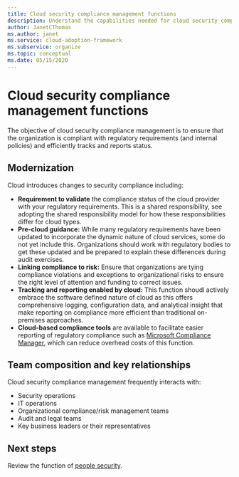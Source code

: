 ```yaml
---
title: Cloud security compliance management functions
description: Understand the capabilities needed for cloud security compliance management.
author: JanetCThomas
ms.author: janet
ms.service: cloud-adoption-framework
ms.subservice: organize
ms.topic: conceptual
ms.date: 05/15/2020
---
```


# Cloud security compliance management functions

The objective of cloud security compliance management is to ensure that the organization is compliant with regulatory requirements (and internal policies) and efficiently tracks and reports status.

## Modernization

Cloud introduces changes to security compliance including:

- **Requirement to validate** the compliance status of the cloud provider with your regulatory requirements. This is a shared responsibility, see adopting the shared responsibility model for how these responsibilities differ for cloud types.
- **Pre-cloud guidance:** While many regulatory requirements have been updated to incorporate the dynamic nature of cloud services, some do not yet include this. Organizations should work with regulatory bodies to get these updated and be prepared to explain these differences during audit exercises.
- **Linking compliance to risk:** Ensure that organizations are tying compliance violations and exceptions to organizational risks to ensure the right level of attention and funding to correct issues.
- **Tracking and reporting enabled by cloud:** This function shoudl actively embrace the software defined nature of cloud as this offers comprehensive logging, configuration data, and analytical insight that make reporting on compliance more efficient than traditional on-premises approaches.
- **Cloud-based compliance tools** are available to facilitate easier reporting of regulatory compliance such as [Microsoft Compliance Manager](https://docs.microsoft.com/microsoft-365/compliance/compliance-manager-overview), which can reduce overhead costs of this function.

## Team composition and key relationships

Cloud security compliance management frequently interacts with:

- Security operations
- IT operations
- Organizational compliance/risk management teams
- Audit and legal teams
- Key business leaders or their representatives

## Next steps

Review the function of [people security](./cloud-security-people.md).
